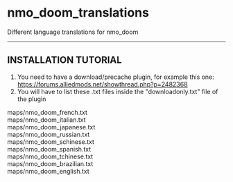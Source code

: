# nmo_doom_translations
Different language translations for nmo_doom

---------------------
INSTALLATION TUTORIAL
----------------------

1. You need to have a download/precache plugin, for example this one: https://forums.alliedmods.net/showthread.php?p=2482368
2. You will have to list these .txt files inside the "downloadonly.txt" file of the plugin
  
maps/nmo_doom_french.txt  
maps/nmo_doom_italian.txt  
maps/nmo_doom_japanese.txt  
maps/nmo_doom_russian.txt  
maps/nmo_doom_schinese.txt  
maps/nmo_doom_spanish.txt  
maps/nmo_doom_tchinese.txt  
maps/nmo_doom_brazilian.txt  
maps/nmo_doom_english.txt  
